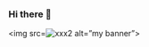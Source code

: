 ### Hi there 👋

<img src=![xxx2](https://github.com/Aryan4lx/Aryan4lx/assets/57567000/169fcf41-2fa9-4230-8799-0afa3a41c0bc) alt=”my banner”>

<!--
**Aryan4lx/Aryan4lx** is a ✨ _special_ ✨ repository because its `README.md` (this file) appears on your GitHub profile.

Here are some ideas to get you started:

- 🔭 I’m currently working on ...
- 🌱 I’m currently learning ...
- 👯 I’m looking to collaborate on ...
- 🤔 I’m looking for help with ...
- 💬 Ask me about ...
- 📫 How to reach me: ...
- 😄 Pronouns: ...
- ⚡ Fun fact: ...
-->
